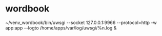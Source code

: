 # wordbook
~/venv_wordbook/bin/uwsgi --socket 127.0.0.1:9966 --protocol=http -w app:app --logto /home/apps/var/log/uwsgi/%n.log &
